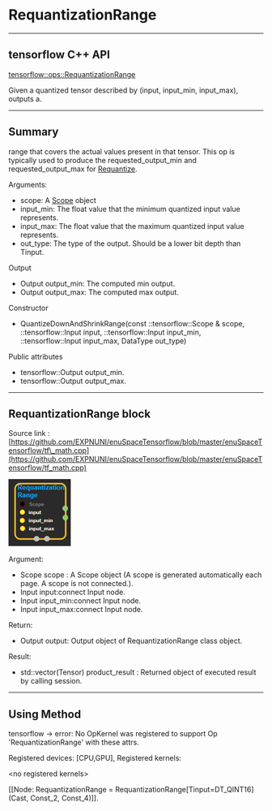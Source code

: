 # RequantizationRange

---

## tensorflow C++ API

[tensorflow::ops::RequantizationRange](https://www.tensorflow.org/api_docs/cc/class/tensorflow/ops/requantization-range)

Given a quantized tensor described by \(input, input\_min, input\_max\), outputs a.

---

## Summary

range that covers the actual values present in that tensor. This op is typically used to produce the requested\_output\_min and requested\_output\_max for [Requantize](https://www.tensorflow.org/api_docs/cc/class/tensorflow/ops/requantize.html#classtensorflow_1_1ops_1_1_requantize).

Arguments:

* scope: A [Scope](https://www.tensorflow.org/api_docs/cc/class/tensorflow/scope.html#classtensorflow_1_1_scope) object
* input\_min: The float value that the minimum quantized input value represents.
* input\_max: The float value that the maximum quantized input value represents.
* out\_type: The type of the output. Should be a lower bit depth than Tinput.

Output

* Output  output\_min: The computed min output.
* Output  output\_max: The computed max output.

Constructor

* QuantizeDownAndShrinkRange\(const ::tensorflow::Scope & scope, ::tensorflow::Input input, ::tensorflow::Input input\_min, ::tensorflow::Input input\_max, DataType out\_type\) 

Public attributes

* tensorflow::Output output\_min.
* tensorflow::Output output\_max.

---

## RequantizationRange block

Source link : [https://github.com/EXPNUNI/enuSpaceTensorflow/blob/master/enuSpaceTensorflow/tf\_math.cpp](https://github.com/EXPNUNI/enuSpaceTensorflow/blob/master/enuSpaceTensorflow/tf_math.cpp)

![](/assets/math_RequantizationRange_Symbol.png)

Argument:

* Scope scope : A Scope object \(A scope is generated automatically each page. A scope is not connected.\).
* Input input:connect  Input node.
* Input input\_min:connect  Input node.
* Input input\_max:connect  Input node.

Return:

* Output output: Output object of RequantizationRange class object.

Result:

* std::vector\(Tensor\) product\_result : Returned object of executed result by calling session.

---

## Using Method

tensorflow -&gt; error: No OpKernel was registered to support Op 'RequantizationRange' with these attrs.  

 Registered devices: \[CPU,GPU\], Registered kernels:

  &lt;no registered kernels&gt;


 \[\[Node: RequantizationRange = RequantizationRange\[Tinput=DT\_QINT16\]\(Cast, Const\_2, Const\_4\)\]\].

	 



